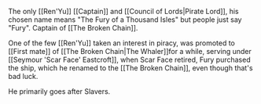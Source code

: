 The only [[Ren'Yu]] [[Captain]] and [[Council of Lords|Pirate Lord]], his chosen name means "The Fury of a Thousand Isles" but people just say "Fury".  Captain of [[The Broken Chain]].

One of the few [[Ren'Yu]] taken an interest in piracy, was promoted to [[First mate]] of [[The Broken Chain|The Whaler]]for a while, serving under [[Seymour 'Scar Face' Eastcroft]], when Scar Face retired, Fury purchased the ship, which he renamed to the [[The Broken Chain]], even though that's bad luck.  

He primarily goes after Slavers.